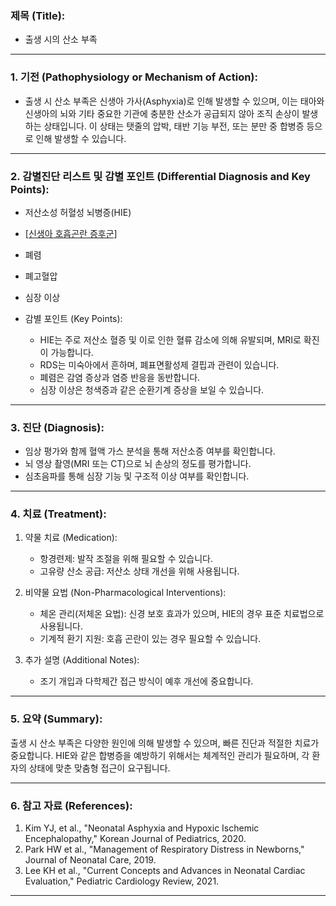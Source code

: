 

### 제목 (Title):
- 출생 시의 산소 부족

---

### 1. 기전 (Pathophysiology or Mechanism of Action):

- 출생 시 산소 부족은 신생아 가사(Asphyxia)로 인해 발생할 수 있으며, 이는 태아와 신생아의 뇌와 기타 중요한 기관에 충분한 산소가 공급되지 않아 조직 손상이 발생하는 상태입니다. 이 상태는 탯줄의 압박, 태반 기능 부전, 또는 분만 중 합병증 등으로 인해 발생할 수 있습니다.

---

### 2. 감별진단 리스트 및 감별 포인트 (Differential Diagnosis and Key Points):

- 저산소성 허혈성 뇌병증(HIE)
- [[신생아 호흡곤란 증후군]](RDS)
- 폐렴
- 폐고혈압
- 심장 이상

- 감별 포인트 (Key Points): 
  - HIE는 주로 저산소 혈증 및 이로 인한 혈류 감소에 의해 유발되며, MRI로 확진이 가능합니다.
  - RDS는 미숙아에서 흔하며, 폐표면활성제 결핍과 관련이 있습니다.
  - 폐렴은 감염 증상과 염증 반응을 동반합니다.
  - 심장 이상은 청색증과 같은 순환기계 증상을 보일 수 있습니다.

---

### 3. 진단 (Diagnosis):

- 임상 평가와 함께 혈액 가스 분석을 통해 저산소증 여부를 확인합니다.
- 뇌 영상 촬영(MRI 또는 CT)으로 뇌 손상의 정도를 평가합니다.
- 심초음파를 통해 심장 기능 및 구조적 이상 여부를 확인합니다.

---

### 4. 치료 (Treatment):

1. 약물 치료 (Medication):
    - 항경련제: 발작 조절을 위해 필요할 수 있습니다.
    - 고유량 산소 공급: 저산소 상태 개선을 위해 사용됩니다.
  
2. 비약물 요법 (Non-Pharmacological Interventions):
    - 체온 관리(저체온 요법): 신경 보호 효과가 있으며, HIE의 경우 표준 치료법으로 사용됩니다.
    - 기계적 환기 지원: 호흡 곤란이 있는 경우 필요할 수 있습니다.

3. 추가 설명 (Additional Notes):
    - 조기 개입과 다학제간 접근 방식이 예후 개선에 중요합니다.

---

### 5. 요약 (Summary):

출생 시 산소 부족은 다양한 원인에 의해 발생할 수 있으며, 빠른 진단과 적절한 치료가 중요합니다. HIE와 같은 합병증을 예방하기 위해서는 체계적인 관리가 필요하며, 각 환자의 상태에 맞춘 맞춤형 접근이 요구됩니다.

---

### 6. 참고 자료 (References):

1. Kim YJ, et al., "Neonatal Asphyxia and Hypoxic Ischemic Encephalopathy," Korean Journal of Pediatrics, 2020.
2. Park HW et al., "Management of Respiratory Distress in Newborns," Journal of Neonatal Care, 2019.
3. Lee KH et al., "Current Concepts and Advances in Neonatal Cardiac Evaluation," Pediatric Cardiology Review, 2021.

---